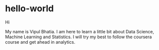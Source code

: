 # hello-world

Hi

My name is Vipul Bhatia.
I am here to learn a little bit about Data Science, Machine Learning and Statistics. I will try my best to follow the coursera course and get ahead in analytics.
